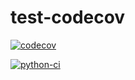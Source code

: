 # test-codecov

[![codecov](https://codecov.io/gh/Rebeca98/test-codecov/graph/badge.svg?token=7HV6OARXSI)](https://codecov.io/gh/Rebeca98/test-codecov)

[![python-ci](https://github.com/Rebeca98/test-codecov/actions/workflows/python_ci.yml/badge.svg)](https://github.com/Rebeca98/test-codecov/actions)
